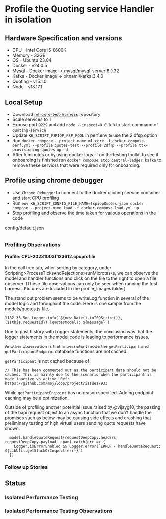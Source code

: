 # Profile the Quoting service Handler in isolation

## Hardware Specification and versions
- CPU - Intel Core i5-8600K
- Memory - 32GB
- OS - Ubuntu 23.04
- Docker - v24.0.5
- Mysql - Docker image -> mysql/mysql-server:8.0.32
- Kafka - Docker image -> bitnami/kafka:3.4.0
- Quoting - v15.1.0
- Node - v18.17.1

## Local Setup
- Download [ml-core-test-harness](https://github.com/mojaloop/ml-core-test-harness) repository
- Scale services to 1
- Expose port `9229` and add `node --inspect=0.0.0.0` to start command of `quoting-service`
- Update `K6_SCRIPT_FSPIOP_FSP_POOL` in perf.env to use the 2 dfsp option
- Run `docker compose --project-name ml-core -f docker-compose-perf.yml --profile quotes-test --profile 2dfsp --profile ttk-provisioning-quotes up -d`
- After 5 minutes or by using docker logs -f on the testing toolkit to see if onboarding is finished run `docker compose stop central-ledger kafka`
  to remove these services that were required only for onboarding.
## Profile using chrome debugger
- Use `Chrome Debugger` to connect to the docker quoting service container and start CPU profiling
- Run `env K6_SCRIPT_CONFIG_FILE_NAME=fspiopQuotes.json docker compose --project-name load -f docker-compose-load.yml up`
- Stop profiling and observe the time taken for various operations in the code

config/default.json
```
```

### Profiling Observations
#### Profile: CPU-20231003T123612.cpuprofile
In the call tree tab, when sorting by category, under Scripting>ProcessTicksAndRejections>runMicrotasks,
we can observe the model and handler functions and click on the file to the right to open a file observer.
(These file observations can only be seen when running the test harness. Pictures are included in the profile_images folder)

The stand out problem seems to be writeLog function in several of the model logic and throughout the code.
Here is one sample from the models/quotes.js file.

```
1182 33.5ms Logger.info(`${new Date().toISOString()}, (${this.requestId}) [quotesmodel]: ${message}`)
```

Due to past history with Logger statements, the conclusion was that the logger statements in the model code
is leading to performance issues.

Another observation is that in persistent mode the `getParticipant` and `getParticipantEndpoint` database functions
are not cached.

`getParticipant` is not cached because of
```
// This has been commented out as the participant data should not be cached. This is mainly due to the scenario when the participant is made inactive vs active. Ref: https://github.com/mojaloop/project/issues/933
```

While `getParticipantEndpoint` has no reason specified. Adding endpoint caching may be a optimization.

Outside of profiling another potential issue raised by @vijayg10, the passing of the hapi request object to an async function that we don't
handle the promises such as below, may be causing side effects and crashing that preliminary testing of high virtual users
sending quote requests have shown.

```
  model.handleQuoteRequest(requestDeepCopy.headers, requestDeepCopy.payload, span).catch(err => {
    Logger.isErrorEnabled && Logger.error(`ERROR - handleQuoteRequest: ${LibUtil.getStackOrInspect(err)}`)
  })
```

### Follow up Stories

## Status

### Isolated Performance Testing

### Isolated Performance Testing Observations
